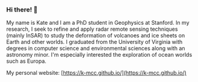 ### Hi there! 👋

My name is Kate and I am a PhD student in Geophysics at Stanford. In my research, I seek to refine and apply radar remote sensing techniques (mainly InSAR) to study the deformation of volcanoes and ice sheets on Earth and other worlds.
I graduated from the University of Virginia with degrees in computer science and environmental sciences along with an astronomy minor. I'm especially interested the exploration of ocean worlds such as Europa.

My personal website: [https://k-mcc.github.io/](https://k-mcc.github.io/)

<!--
**k-mcc/k-mcc** is a ✨ _special_ ✨ repository because its `README.md` (this file) appears on your GitHub profile.

Here are some ideas to get you started:

- 🔭 I’m currently working on ...
- 🌱 I’m currently learning ...
- 👯 I’m looking to collaborate on ...
- 🤔 I’m looking for help with ...
- 💬 Ask me about ...
- 📫 How to reach me: ...
- 😄 Pronouns: ...
- ⚡ Fun fact: ...
-->
